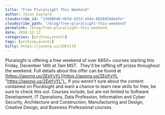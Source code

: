 ```yaml
---
title: "Free Pluralsight This Weekend"
author: Jason Gaylord
cloudscribe_id: "156086d0-4b3d-4252-a5de-8628459de4fe"
cloudscribe_path: "/blog/free-pluralsight-this-weekend"
permalink: /blog/free-pluralsight-this-weekend
date: 2018-12-12
categories: [archive,events]
tags: [archive,events]
bitly: https://jasong.us/2UExllK
---
```


Pluralsight is offering a free weekend of over 6850+ courses starting this Friday, December 14th at 7am MST.  They'll be raffling off prizes throughout the weekend. Full details about this offer can be found at [https://jasong.us/2EpYvYL](https://jasong.us/2EpYvYL "https://jasong.us/2EpYvYL").  If you weren't sure about the content contained on Pluralsight and want a chance to learn new skills for free, be sure to check this out. Courses include, but are not limited to Software Development, IT Operations, Data Profession, Information and Cyber Security, Architecture and Construction, Manufacturing and Design, Creative Design, and Business Professional courses.